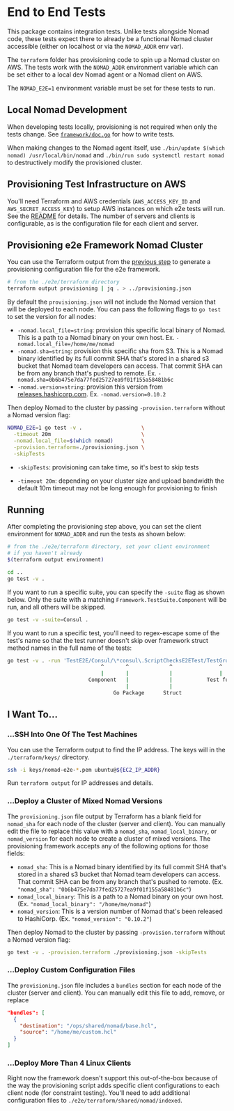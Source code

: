 # End to End Tests

This package contains integration tests. Unlike tests alongside Nomad code,
these tests expect there to already be a functional Nomad cluster accessible
(either on localhost or via the `NOMAD_ADDR` env var).

The `terraform` folder has provisioning code to spin up a Nomad cluster on AWS.
The tests work with the `NOMAD_ADDR` environment variable which can be set
either to a local dev Nomad agent or a Nomad client on AWS.

The `NOMAD_E2E=1` environment variable must be set for these tests to run.

## Local Nomad Development

When developing tests locally, provisioning is not required when only the tests
change. See [`framework/doc.go`](framework/doc.go) for how to write tests.

When making changes to the Nomad agent itself, use `./bin/update $(which nomad)
/usr/local/bin/nomad` and `./bin/run sudo systemctl restart nomad` to
destructively modify the provisioned cluster.

## Provisioning Test Infrastructure on AWS

You'll need Terraform and AWS credentials (`AWS_ACCESS_KEY_ID` and
`AWS_SECRET_ACCESS_KEY`) to setup AWS instances on which e2e tests
will run. See the [README](https://github.com/hashicorp/nomad/blob/master/e2e/terraform/README.md)
for details. The number of servers and clients is configurable, as is
the configuration file for each client and server.

## Provisioning e2e Framework Nomad Cluster

You can use the Terraform output from the [previous step](https://github.com/hashicorp/nomad/blob/master/e2e/terraform/README.md)
to generate a provisioning configuration file for the e2e framework.

```sh
# from the ./e2e/terraform directory
terraform output provisioning | jq . > ../provisioning.json
```

By default the `provisioning.json` will not include the Nomad version
that will be deployed to each node. You can pass the following flags
to `go test` to set the version for all nodes:

- `-nomad.local_file=string`: provision this specific local binary of
  Nomad. This is a path to a Nomad binary on your own
  host. Ex. `-nomad.local_file=/home/me/nomad`
- `-nomad.sha=string`: provision this specific sha from S3. This is a
  Nomad binary identified by its full commit SHA that's stored in a
  shared s3 bucket that Nomad team developers can access. That commit
  SHA can be from any branch that's pushed to
  remote. Ex. `-nomad.sha=0b6b475e7da77fed25727ea9f01f155a58481b6c`
- `-nomad.version=string`: provision this version from
  [releases.hashicorp.com](https://releases.hashicorp.com/nomad). Ex. `-nomad.version=0.10.2`

Then deploy Nomad to the cluster by passing `-provision.terraform`
without a Nomad version flag:

```sh
NOMAD_E2E=1 go test -v .                   \
  -timeout 20m                             \
  -nomad.local_file=$(which nomad)         \
  -provision.terraform=./provisioning.json \
  -skipTests
```

- `-skipTests`: provisioning can take time, so it's best to skip tests

- `-timeout 20m`: depending on your cluster size and upload bandwidth the
  default 10m timeout may not be long enough for provisioning to finish 

## Running

After completing the provisioning step above, you can set the client
environment for `NOMAD_ADDR` and run the tests as shown below:

```sh
# from the ./e2e/terraform directory, set your client environment
# if you haven't already
$(terraform output environment)

cd ..
go test -v .
```

If you want to run a specific suite, you can specify the `-suite` flag as
shown below. Only the suite with a matching `Framework.TestSuite.Component`
will be run, and all others will be skipped.

```sh
go test -v -suite=Consul .
```

If you want to run a specific test, you'll need to regex-escape some of the
test's name so that the test runner doesn't skip over framework struct method
names in the full name of the tests:

```sh
go test -v . -run 'TestE2E/Consul/\*consul\.ScriptChecksE2ETest/TestGroup'
                              ^       ^             ^               ^
                              |       |             |               |
                          Component   |             |           Test func    
                                      |             |
                                  Go Package      Struct
```

## I Want To...

### ...SSH Into One Of The Test Machines

You can use the Terraform output to find the IP address. The keys will
in the `./terraform/keys/` directory.

```sh
ssh -i keys/nomad-e2e-*.pem ubuntu@${EC2_IP_ADDR}
```

Run `terraform output` for IP addresses and details.

### ...Deploy a Cluster of Mixed Nomad Versions

The `provisioning.json` file output by Terraform has a blank field for
`nomad_sha` for each node of the cluster (server and client). You can
manually edit the file to replace this value with a `nomad_sha`,
`nomad_local_binary`, or `nomad_version` for each node to create a
cluster of mixed versions. The provisioning framework accepts any of
the following options for those fields:

- `nomad_sha`: This is a Nomad binary identified by its full commit
  SHA that's stored in a shared s3 bucket that Nomad team developers
  can access. That commit SHA can be from any branch that's pushed to
  remote.  (Ex.  `"nomad_sha":
  "0b6b475e7da77fed25727ea9f01f155a58481b6c"`)
- `nomad_local_binary`: This is a path to a Nomad binary on your own
  host.  (Ex. `"nomad_local_binary": "/home/me/nomad"`)
- `nomad_version`: This is a version number of Nomad that's been
  released to HashiCorp. (Ex. `"nomad_version": "0.10.2"`)

Then deploy Nomad to the cluster by passing `-provision.terraform`
without a Nomad version flag:

```sh
go test -v . -provision.terraform ./provisioning.json -skipTests
```

### ...Deploy Custom Configuration Files

The `provisioning.json` file includes a `bundles` section for each
node of the cluster (server and client). You can manually edit this
file to add, remove, or replace

```json
"bundles": [
  {
    "destination": "/ops/shared/nomad/base.hcl",
    "source": "/home/me/custom.hcl"
  }
]
```

### ...Deploy More Than 4 Linux Clients

Right now the framework doesn't support this out-of-the-box because of
the way the provisioning script adds specific client configurations to
each client node (for constraint testing). You'll need to add
additional configuration files to
`./e2e/terraform/shared/nomad/indexed`.

